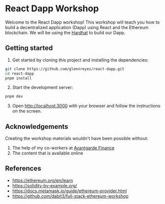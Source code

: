 # React Dapp Workshop

Welcome to the React Dapp workshop! This workshop will teach you how to build a decentralized application (Dapp) using React and the Ethereum blockchain. We will be using the [Hardhat](https://hardhat.org/) to build our Dapp.

## Getting started

1. Get started by cloning this project and installing the dependencies:

```sh
git clone https://github.com/glennreyes/react-dapp.git
cd react-dapp
pnpm install
```

2. Start the development server:

```sh
pnpm dev
```

3. Open [http://localhost:3000](http://localhost:3000) with your browser and follow the instructions on the screen.

## Acknowledgements

Creating the workshop materials wouldn't have been possible without:

1. The help of my co-workers at [Avantgarde Finance](https://avantgarde.finance)
2. The content that is available online

## References

- https://ethereum.org/en/learn
- https://solidity-by-example.org/
- https://docs.metamask.io/guide/ethereum-provider.html
- https://github.com/dabit3/full-stack-ethereum-workshop

